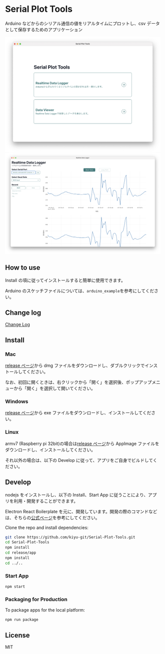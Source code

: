 # Serial Plot Tools

Arduino などからのシリアル通信の値をリアルタイムにプロットし、csv データとして保存するためのアプリケーション

![](./_img/SerialPlotTool.png)
![](./_img/RealtimeDataLogger.png)

## How to use

Install の項に従ってインストールすると簡単に使用できます。

Arduino のスケッチファイルについては、`arduino_example`を参考にしてください。

## Change log

[Change Log](https://github.com/kiyu-git/Serial-Plot-Tools/blob/main/CHANGELOG.md)

## Install

### Mac

[release ページ](https://github.com/kiyu-git/Serial-Plot-Tools/releases/)から dmg ファイルをダウンロードし、ダブルクリックでインストールしてください。

なお、初回に開くときは、右クリックから「開く」を選択後、ポップアップメニューから「開く」を選択して開いてください。

### Windows

[release ページ](https://github.com/kiyu-git/Serial-Plot-Tools/releases/)から exe ファイルをダウンロードし、インストールしてください。

### Linux

armv7 (Raspberry pi 32bit)の場合は[release ページ](https://github.com/kiyu-git/Serial-Plot-Tools/releases/)から AppImage ファイルをダウンロードし、インストールしてください。

それ以外の場合は、以下の Develop に従って、アプリをご自身でビルドしてください。

## Develop

nodejs をインストールし、以下の Install、Start App に従うことにより、アプリを利用・開発することができます。

Electron React Boilerplate を元に、開発しています。開発の際のコマンドなどは、そちらの[公式ページ](https://electron-react-boilerplate.js.org)を参考にしてください。

Clone the repo and install dependencies:

```bash
git clone https://github.com/kiyu-git/Serial-Plot-Tools.git
cd Serial-Plot-Tools
npm install
cd release/app
npm install
cd ../..
```

### Start App

```bash
npm start
```

### Packaging for Production

To package apps for the local platform:

```bash
npm run package
```

## License

MIT
